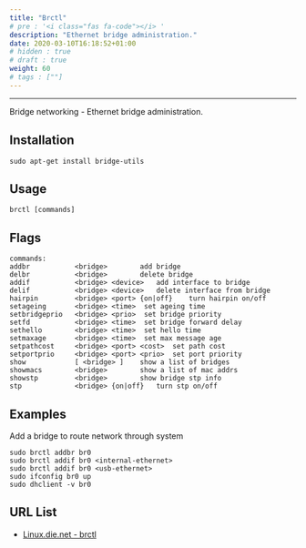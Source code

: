 ```yaml
---
title: "Brctl"
# pre : '<i class="fas fa-code"></i> '
description: "Ethernet bridge administration."
date: 2020-03-10T16:18:52+01:00
# hidden : true
# draft : true
weight: 60
# tags : [""]
---
```


---

Bridge networking - Ethernet bridge administration.

## Installation

```plain
sudo apt-get install bridge-utils
```

## Usage

```plain
brctl [commands]
```

## Flags

```plain
commands:
addbr           <bridge>        add bridge
delbr           <bridge>        delete bridge
addif           <bridge> <device>   add interface to bridge
delif           <bridge> <device>   delete interface from bridge
hairpin         <bridge> <port> {on|off}    turn hairpin on/off
setageing       <bridge> <time>  set ageing time
setbridgeprio   <bridge> <prio>  set bridge priority
setfd           <bridge> <time>  set bridge forward delay
sethello        <bridge> <time>  set hello time
setmaxage       <bridge> <time>  set max message age
setpathcost     <bridge> <port> <cost>  set path cost
setportprio     <bridge> <port> <prio>  set port priority
show            [ <bridge> ]    show a list of bridges
showmacs        <bridge>        show a list of mac addrs
showstp         <bridge>        show bridge stp info
stp             <bridge> {on|off}   turn stp on/off
```

## Examples

Add a bridge to route network through system

```plain
sudo brctl addbr br0
sudo brctl addif br0 <internal-ethernet>
sudo brctl addif br0 <usb-ethernet>
sudo ifconfig br0 up
sudo dhclient -v br0
```

## URL List

- [Linux.die.net - brctl](https://linux.die.net/man/8/brctl)
